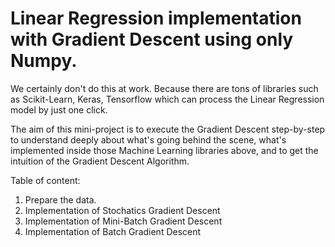 # Linear Regression implementation with Gradient Descent using only Numpy.

We certainly don't do this at work. Because there are tons of libraries such as Scikit-Learn, Keras, Tensorflow which can process the Linear Regression model by just one click.

The aim of this mini-project is to execute the Gradient Descent step-by-step to understand deeply about what's going behind the scene, what's implemented inside those Machine Learning libraries above, and to get the intuition of the Gradient Descent Algorithm.

Table of content:
1. Prepare the data.
2. Implementation of Stochatics Gradient Descent
3. Implementation of Mini-Batch Gradient Descent
4. Implementation of Batch Gradient Descent
